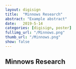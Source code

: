 ```yaml
---
layout: digisign
title:  "Minnows Research"
abstract: "Example abstract"
date:   2019-5-14
categories: [digisign, poster]
fullimg_url: "/Minnows.png"
thumb_url: "/Minnows.png"
show: false
---
```

## Minnows Research
